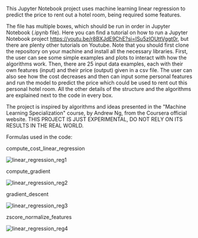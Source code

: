 This Jupyter Notebook project uses machine learning linear regression to predict the price to rent out a hotel room, being required some features.

The file has multiple boxes, which should be run in order in Jupyter Notebook (.ipynb file). Here you can find a tutorial on how to run a Jupyter Notebook project https://youtu.be/r8BXJdE9ChE?si=lSu5zIOUttVggt0r, but there are plenty other tutorials on Youtube. Note that you should first clone the repository on your machine and install all the necessary libraries.
First, the user can see some simple examples and plots to interact with how the algorithms  work.
Then, there are 25 input data examples, each with their own features (input) and their price (output) given in a csv file. The user can also see how the cost decreases and then can input some personal features and run the model to predict the price which could be used to rent out this personal hotel room.
All the other details of the structure and the algorithms are explained next to the code in every box.

The project is inspired by algorithms and ideas presented in the "Machine Learning Specialization" course, by Andrew Ng, from the Coursera official website.
THIS PROJECT IS JUST EXPERIMENTAL, DO NOT RELY ON ITS RESULTS IN THE REAL WORLD.


Formulas used in the code:


compute_cost_linear_regression

![linear_regression_reg1](https://github.com/user-attachments/assets/cb0f0b3a-fd6e-4d13-b61c-636c9b92fdc0)


compute_gradient

![linear_regression_reg2](https://github.com/user-attachments/assets/06bfac0d-8086-40f2-b123-a5664bcef0aa)


gradient_descent

![linear_regression_reg3](https://github.com/user-attachments/assets/d1c2cf4d-85f5-4ab0-a33d-efbb9114c4ed)



zscore_normalize_features

![linear_regression_reg4](https://github.com/user-attachments/assets/27b04106-c7a2-452a-91cc-9fca4a5f9c1b)
